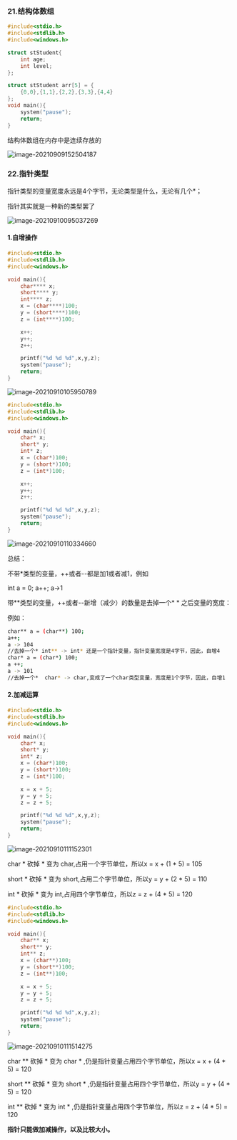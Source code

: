 ### 21.结构体数组

```c
#include<stdio.h>
#include<stdlib.h>
#include<windows.h>

struct stStudent{
	int age;
	int level;
};

struct stStudent arr[5] = {
	{0,0},{1,1},{2,2},{3,3},{4,4}
};
void main(){
	system("pause");
	return;
}
```

结构体数组在内存中是连续存放的

![image-20210909152504187](c.assets/image-20210909152504187.png)

### 22.指针类型

指针类型的变量宽度永远是4个字节，无论类型是什么，无论有几个*；

指针其实就是一种新的类型罢了

![image-20210910095037269](c.assets/image-20210910095037269.png)

#### 1.自增操作

```C
#include<stdio.h>
#include<stdlib.h>
#include<windows.h>

void main(){
	char**** x;
	short**** y;
	int**** z;
	x = (char****)100;
	y = (short****)100;
	z = (int****)100;

	x++;
	y++;
	z++;

	printf("%d %d %d",x,y,z);
	system("pause");
	return;
}
```

![image-20210910105950789](c.assets/image-20210910105950789.png)

```C
#include<stdio.h>
#include<stdlib.h>
#include<windows.h>

void main(){
	char* x;
	short* y;
	int* z;
	x = (char*)100;
	y = (short*)100;
	z = (int*)100;

	x++;
	y++;
	z++;

	printf("%d %d %d",x,y,z);
	system("pause");
	return;
}
```

![image-20210910110334660](c.assets/image-20210910110334660.png)

总结：

不带*类型的变量，++或者--都是加1或者减1，例如

int a = 0; a++;   a->1

带**类型的变量，++或者--新增（减少）的数量是去掉一个* * 之后变量的宽度：

例如：

```bash
char** a = (char**) 100;
a++;
a -> 104
//去掉一个* int** -> int* 还是一个指针变量，指针变量宽度是4字节，因此，自增4
char* a = (char*) 100;
a ++;
a -> 101
//去掉一个*  char* -> char,变成了一个char类型变量，宽度是1个字节，因此，自增1
```

#### 2.加减运算

```C
#include<stdio.h>
#include<stdlib.h>
#include<windows.h>

void main(){
	char* x;
	short* y;
	int* z;
	x = (char*)100;
	y = (short*)100;
	z = (int*)100;

	x = x + 5;
	y = y + 5;
	z = z + 5;

	printf("%d %d %d",x,y,z);
	system("pause");
	return;
}
```

![image-20210910111152301](c.assets/image-20210910111152301.png)

char * 砍掉 * 变为 char,占用一个字节单位，所以x = x + (1 * 5) = 105

short * 砍掉 * 变为 short,占用二个字节单位，所以y = y + (2 * 5) = 110

int * 砍掉 * 变为 int,占用四个字节单位，所以z = z + (4 * 5) = 120

```C
#include<stdio.h>
#include<stdlib.h>
#include<windows.h>

void main(){
	char** x;
	short** y;
	int** z;
	x = (char**)100;
	y = (short**)100;
	z = (int**)100;

	x = x + 5;
	y = y + 5;
	z = z + 5;

	printf("%d %d %d",x,y,z);
	system("pause");
	return;
}
```

![image-20210910111514275](c.assets/image-20210910111514275.png)

char ** 砍掉 * 变为 char * ,仍是指针变量占用四个字节单位，所以x = x + (4 * 5) = 120

short ** 砍掉 * 变为 short * ,仍是指针变量占用四个字节单位，所以y = y + (4 * 5) = 120

int ** 砍掉 * 变为 int * ,仍是指针变量占用四个字节单位，所以z = z + (4 * 5) = 120

**指针只能做加减操作，以及比较大小。**

